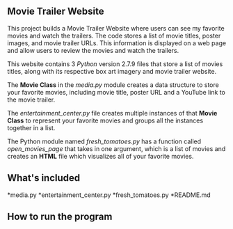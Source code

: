## Movie Trailer Website


This project builds a Movie Trailer Website where users can see my favorite movies and watch the trailers. The code stores a list of movie titles, poster images, and movie trailer URLs. This information is displayed on a web page and allow users to review the movies and watch the trailers.


This website contains 3 *Python* version 2.7.9 files that store a list of movies titles, along with its respective box art imagery and movie trailer website.


The **Movie Class** in the *media.py* module creates a data structure to store your favorite movies, including movie title,  poster URL and a YouTube link to the movie trailer.


The *entertainment_center.py* file creates multiple instances of that **Movie Class** to represent your favorite movies and groups all the instances together in a list.


The Python module named *fresh_tomatoes.py* has a function called *open_movies_page* that takes in one argument, which is a list of movies and creates an **HTML** file which visualizes all of your favorite movies.

## What's included
*media.py
*entertainment_center.py
*fresh_tomatoes.py
*README.md

## How to run the program
